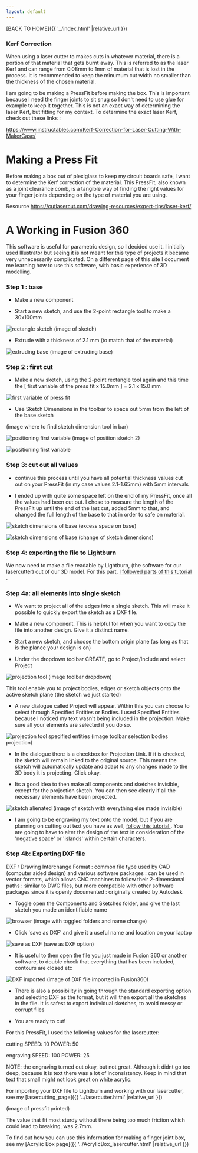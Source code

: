 ```yaml
---
layout: default
---
```


[BACK TO HOME]({{ '../index.html' |relative_url }})


### Kerf Correction

When using a laser cutter to makes cuts in whatever material, there is a portion of that material that gets burnt away. This is referred to as the laser Kerf and can range from 0.08mm to 1mm of material that is lost in the process.
It is recommended to keep the minumum cut width no smaller than the thickness of the chosen material. 

I am going to be making a PressFit before making the box. This is important because I need the finger joints to sit snug so I don't need to use glue for example to keep it together. This is not an exact way of determining the laser Kerf, but fitting for my context. To determine the exact laser Kerf, check out these links : 

https://www.instructables.com/Kerf-Correction-for-Laser-Cutting-With-MakerCase/

# Making a Press Fit

Before making a box out of plexiglass to keep my circuit boards safe, I want to determine the Kerf correction of the material. This PressFit, also known as a joint clearance comb, is a tangible way of finding the right values for your finger joints depending on the type of material you are using. 




Resource https://cutlasercut.com/drawing-resources/expert-tips/laser-kerf/

# A Working in Fusion 360
This software is useful for parametric design, so I decided use it. I initially used Illustrator but seeing it is not meant for this type of projects it became very unnecessarily complicated. On a different page of this site I document me learning how to use this software, with basic experience of 3D modelling. 


### Step 1 : base

- Make a new component

- Start a new sketch, and use the 2-point rectangle tool to make a 30x100mm

![rectangle sketch](/assets/images/PressFit_plexi2.1/pressfit1.png)
(image of sketch)

- Extrude with a thickness of 2.1 mm (to match that of the material)

![extruding base](/assets/images/PressFit_plexi2.1/pressfit12.png)
(image of extruding base)

### Step 2 : first cut

- Make a new sketch, using the 2-point rectangle tool again and this time the [ first variable of the press fit x 15.0mm ] = 2.1 x 15.0 mm

![first variable of press fit](/assets/images/PressFit_plexi2.1/pressfit2.png)


- Use Sketch Dimensions in the toolbar to space out 5mm from the left of the base sketch

(image where to find sketch dimension tool in bar)

![positioning first variable](/assets/images/PressFit_plexi2.1/pressfit3.png)
(image of position sketch 2)

![positioning first variable](/assets/images/PressFit_plexi2.1/pressfit14.png)


### Step 3: cut out all values

- continue this process until you have all potential thickness values cut out on your PressFit (in my case values 2.1-1.65mm) with 5mm intervals

- I ended up with quite some space left on the end of my PressFit, once all the values had been cut out. I chose to measure the length of the PressFit up until the end of the last cut, added 5mm to that, and changed the full length of the base to that in order to safe on material. 

![sketch dimensions of base](/assets/images/PressFit_plexi2.1/pressfit17.png)
(excess space on base)

![sketch dimensions of base](/assets/images/PressFit_plexi2.1/pressfit18.png)
(change of sketch dimensions)



### Step 4: exporting the file to Lightburn

We now need to make a file readable by Lightburn, (the software for our lasercutter) out of our 3D model. For this part, 
<a href="https://www.youtube.com/watch?v=CGeL6ot2mZ0" target="blank" rel="noopener noreferrer" > I followed parts of this tutorial </a> .


### Step 4a: all elements into single sketch

- We want to project all of the edges into a single sketch. This will make it possible to quickly export the sketch as a DXF file.  

- Make a new component. This is helpful for when you want to copy the file into another design. Give it a distinct name.

- Start a new sketch, and choose the bottom origin plane (as long as that is the plance your design is on)

- Under the dropdown toolbar CREATE, go to Project/Include and select Project

![projection tool](/assets/images/PressFit_plexi2.1/pressfit5.png)
(image toolbar dropdown)

This tool enable you to project bodies, edges or sketch objects onto the active sketch plane (the sketch we just started)

- A new dialogue called Project will appear. Within this you can choose to select through Specified Entities or Bodies. I used Specified Entities because I noticed my text wasn't being included in the projection. Make sure all your elements are selected if you do so.

![projection tool specified entities](/assets/images/PressFit_plexi2.1/pressfit7.png)
(image toolbar selection bodies projection)


- In the dialogue there is a checkbox for Projection Link. If it is checked, the sketch will remain linked to the original source. This means the sketch will automatically update and adapt to any changes made to the 3D body it is projecting. Click okay. 

- Its a good idea to then make all components and sketches invisible, except for the projection sketch. You can then see clearly if all the necessary elements have been projected. 

![sketch alienated](/assets/images/PressFit_plexi2.1/pressfit8.png)
(image of sketch with everything else made invisible)

- I am going to be engraving my text onto the model, but if you are planning on cutting out text you have as well, <a href="https://www.youtube.com/watch?v=ojL0I90eAGo" target="blank" rel="noopener noreferrer" >follow this tutorial </a> . You are going to have to alter the design of the text in consideration of the 'negative space' or 'islands' within certain characters.



### Step 4b: Exporting DXF file
DXF
: Drawing Interchange Format
: common file type used by CAD (computer aided design) and various software packages
: can be used in vector formats, which allows CNC machines to follow their 2-dimensional paths
: similar to DWG files, but more compatible with other software packages since it is openly documented
: originally created by Autodesk

- Toggle open the Components and Sketches folder, and give the last sketch you made an identifiable name

![browser](/assets/images/PressFit_plexi2.1/pressfit9.png)
(image with toggled folders and name change)

- Click 'save as DXF' and give it a useful name and location on your laptop

![save as DXF](/assets/images/PressFit_plexi2.1/pressfit10.png)
(save as DXF option)


- It is useful to then open the file you just made in Fusion 360 or another software, to double check that everything that has been included, contours are closed etc

![DXF imported](/assets/images/PressFit_plexi2.1/pressfit11.png)
(image of DXF file imported in Fusion360)

- There is also a possibility in going through the standard exporting option and selecting DXF as the format, but it will then export all the sketches in the file. It is safest to export individual sketches, to avoid messy or corrupt files

- You are ready to cut!

For this PressFit, I used the following values for the lasercutter:

cutting
SPEED: 10
POWER: 50

engraving
SPEED: 100
POWER: 25

NOTE:
the engraving turned out okay, but not great. Although it didnt go too deep, because it is text there was a lot of inconsistency. Keep in mind that text that small might not look great on white acrylic.

For importing your DXF file to Lightburn and working with our lasercutter, see my [lasercutting_page]({{ '../lasercutter.html' |relative_url }})


(image of pressfit printed)

The value that fit most sturdy without there being too much friction which could lead to breaking, was 2.7mm. 

To find out how you can use this information for making a finger joint box, see my [Acrylic Box page]({{ '../AcrylicBox_lasercutter.html' |relative_url }})
